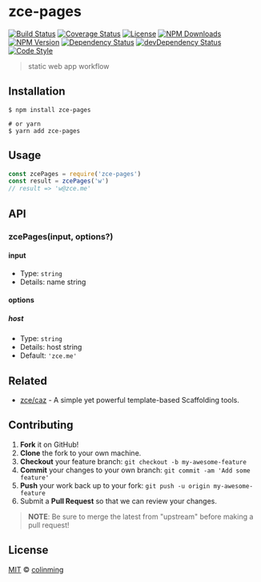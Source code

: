 # zce-pages

[![Build Status][actions-img]][actions-url]
[![Coverage Status][codecov-img]][codecov-url]
[![License][license-img]][license-url]
[![NPM Downloads][downloads-img]][downloads-url]
[![NPM Version][version-img]][version-url]
[![Dependency Status][dependency-img]][dependency-url]
[![devDependency Status][devdependency-img]][devdependency-url]
[![Code Style][style-img]][style-url]

> static web app workflow

## Installation

```shell
$ npm install zce-pages

# or yarn
$ yarn add zce-pages
```

## Usage

<!-- TODO: Introduction of Usage -->

```javascript
const zcePages = require('zce-pages')
const result = zcePages('w')
// result => 'w@zce.me'
```

## API

<!-- TODO: Introduction of API -->

### zcePages(input, options?)

#### input

- Type: `string`
- Details: name string

#### options

##### host

- Type: `string`
- Details: host string
- Default: `'zce.me'`

## Related

- [zce/caz](https://github.com/zce/caz) - A simple yet powerful template-based Scaffolding tools.

## Contributing

1. **Fork** it on GitHub!
2. **Clone** the fork to your own machine.
3. **Checkout** your feature branch: `git checkout -b my-awesome-feature`
4. **Commit** your changes to your own branch: `git commit -am 'Add some feature'`
5. **Push** your work back up to your fork: `git push -u origin my-awesome-feature`
6. Submit a **Pull Request** so that we can review your changes.

> **NOTE**: Be sure to merge the latest from "upstream" before making a pull request!

## License

[MIT](LICENSE) &copy; [colinming](https://github.com/colinming)



[actions-img]: https://img.shields.io/github/workflow/status/colinming/zce-pages/CI
[actions-url]: https://github.com/colinming/zce-pages/actions
[codecov-img]: https://img.shields.io/codecov/c/github/colinming/zce-pages
[codecov-url]: https://codecov.io/gh/colinming/zce-pages
[license-img]: https://img.shields.io/github/license/colinming/zce-pages
[license-url]: https://github.com/colinming/zce-pages/blob/master/LICENSE
[downloads-img]: https://img.shields.io/npm/dm/zce-pages
[downloads-url]: https://npm.im/zce-pages
[version-img]: https://img.shields.io/npm/v/zce-pages
[version-url]: https://npm.im/zce-pages
[dependency-img]: https://img.shields.io/david/colinming/zce-pages
[dependency-url]: https://david-dm.org/colinming/zce-pages
[devdependency-img]: https://img.shields.io/david/dev/colinming/zce-pages
[devdependency-url]: https://david-dm.org/colinming/zce-pages?type=dev
[style-img]: https://img.shields.io/badge/code_style-standard-brightgreen
[style-url]: https://standardjs.com
